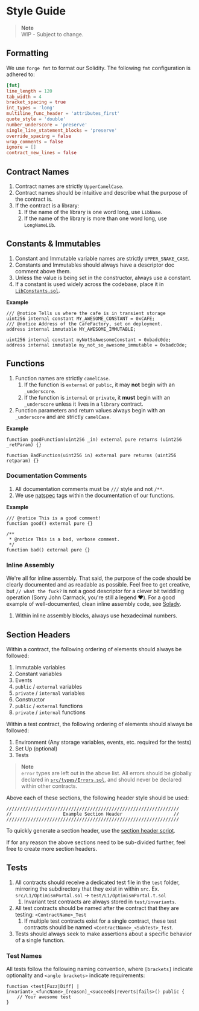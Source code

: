 # Style Guide

> **Note**  
> WIP - Subject to change.

## Formatting

We use `forge fmt` to format our Solidity. The following `fmt` configuration is adhered to:
```toml
[fmt]
line_length = 120
tab_width = 4
bracket_spacing = true
int_types = 'long'
multiline_func_header = 'attributes_first'
quote_style = 'double'
number_underscore = 'preserve'
single_line_statement_blocks = 'preserve'
override_spacing = false
wrap_comments = false
ignore = []
contract_new_lines = false
```

## Contract Names

1. Contract names are strictly `UpperCamelCase`.
1. Contract names should be intuitive and describe what the purpose of the contract is.
1. If the contract is a library:  
    1. If the name of the library is one word long, use `LibName`.
    1. If the name of the library is more than one word long, use `LongNameLib`.

## Constants & Immutables

1. Constant and Immutable variable names are strictly `UPPER_SNAKE_CASE`.
1. Constants and Immutables should always have a descriptor doc comment above them.
1. Unless the value is being set in the constructor, always use a constant.
1. If a constant is used widely across the codebase, place it in [`LibConstants.sol`](./src/lib/LibConstants.sol).

**Example**
```solidity
/// @notice Tells us where the cafe is in transient storage
uint256 internal constant MY_AWESOME_CONSTANT = 0xCAFE;
/// @notice Address of the CafeFactory, set on deployment.
address internal immutable MY_AWESOME_IMMUTABLE;

uint256 internal constant myNotSoAwesomeConstant = 0xbadc0de;
address internal immutable my_not_so_awesome_immutable = 0xbadc0de;
```

## Functions

1. Function names are strictly `camelCase`.  
    1. If the function is `external` or `public`, it may **not** begin with an `_underscore`.
    1. If the function is `internal` or `private`, it **must** begin with an `_underscore` unless it lives in a `library` contract.
1. Function parameters and return values always begin with an `_underscore` and are strictly `camelCase`.

**Example**

```solidity
function goodFunction(uint256 _in) external pure returns (uint256 _retParam) {}

function BadFunction(uint256 in) external pure returns (uint256 retparam) {}
```

### Documentation Comments

1. All documentation comments must be `///` style and not `/**`.
1. We use [natspec](https://docs.soliditylang.org/en/v0.8.19/natspec-format.html) tags within the documentation of our functions.

**Example**

```solidity
/// @notice This is a good comment!
function good() external pure {}

/**
 * @notice This is a bad, verbose comment.
 */
function bad() external pure {}
```

### Inline Assembly

We're all for inline assembly. That said, the purpose of the code should be clearly documented and as readable as possible.
Feel free to get creative, but `// what the fuck?` is not a good descriptor for a clever bit twiddling operation 
(Sorry John Carmack, you're still a legend :heart:). For a good example of well-documented, clean inline assembly code,
see [Solady](https://github.com/Vectorized/solady/tree/main).

1. Within inline assembly blocks, always use hexadecimal numbers.

## Section Headers

Within a contract, the following ordering of elements should always be followed:
1. Immutable variables
1. Constant variables
1. Events
1. `public` / `external` variables
1. `private` / `internal` variables
1. Constructor
1. `public` / `external` functions
1. `private` / `internal` functions

Within a test contract, the following ordering of elements should always be followed:
1. Environment (Any storage variables, events, etc. required for the tests)
1. Set Up (optional)
1. Tests

> **Note**  
> `error` types are left out in the above list. All errors should be globally declared in [`src/types/Errors.sol`](./src/types/Errors.sol),
> and should never be declared within other contracts.

Above each of these sections, the following header style should be used:
```solidity
////////////////////////////////////////////////////////////////
//                   Example Section Header                   //
////////////////////////////////////////////////////////////////
```

To quickly generate a section header, use the [section header script](./scripts/section_header.py).

If for any reason the above sections need to be sub-divided further, feel free to create more section headers.

## Tests

1. All contracts should receive a dedicated test file in the `test` folder, mirroring the subdirectory that they exist in within `src`. Ex. `src/L1/OptimismPortal.sol` -> `test/L1/OptimismPortal.t.sol`
    1. Invariant test contracts are always stored in `test/invariants`.
1. All test contracts should be named after the contract that they are testing: `<ContractName>_Test`
    1. If multiple test contracts exist for a single contract, these test contracts should be named `<ContractName>_<SubTest>_Test`.
1. Tests should always seek to make assertions about a specific behavior of a single function.

### Test Names

All tests follow the following naming convention, where `[brackets]` indicate optionality and `<angle brackets>` indicate requirements:
```solidity
function <test[Fuzz|Diff] | invariant>_<funcName>_[reason]_<succeeds|reverts|fails>() public {
    // Your awesome test
}
```
